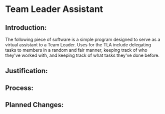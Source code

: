 # Team Leader Assistant

## Introduction:
The following piece of software is a simple program designed to serve as a virtual assistant to a Team Leader.
Uses for the TLA include delegating tasks to members in a random and fair manner, keeping track of who they've worked with,
and keeping track of what tasks they've done before.

## Justification:

## Process:

## Planned Changes: